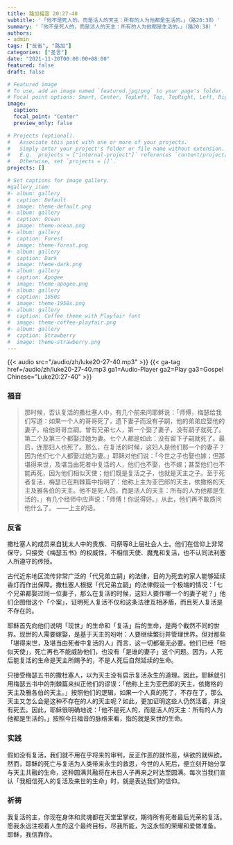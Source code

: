 ```yaml
---
title: 路加福音 20:27-40
subtitle: '「他不是死人的，而是活人的天主：所有的人为他都是生活的。」（路20:38）'
summary: '「他不是死人的，而是活人的天主：所有的人为他都是生活的。」（路20:38）'
authors:
- admin
tags: ["反省", "路加"]
categories: ["圣言"]
date: "2021-11-20T00:00:00+08:00"
featured: false
draft: false

# Featured image
# To use, add an image named `featured.jpg/png` to your page's folder.
# Focal point options: Smart, Center, TopLeft, Top, TopRight, Left, Right, BottomLeft, Bottom, BottomRight
image:
  caption:
  focal_point: "Center"
  preview_only: false

# Projects (optional).
#   Associate this post with one or more of your projects.
#   Simply enter your project's folder or file name without extension.
#   E.g. `projects = ["internal-project"]` references `content/project/deep-learning/index.md`.
#   Otherwise, set `projects = []`.
projects: []

# Set captions for image gallery.
#gallery_item:
#- album: gallery
#  caption: Default
#  image: theme-default.png
#- album: gallery
#  caption: Ocean
#  image: theme-ocean.png
#- album: gallery
#  caption: Forest
#  image: theme-forest.png
#- album: gallery
#  caption: Dark
#  image: theme-dark.png
#- album: gallery
#  caption: Apogee
#  image: theme-apogee.png
#- album: gallery
#  caption: 1950s
#  image: theme-1950s.png
#- album: gallery
#  caption: Coffee theme with Playfair font
#  image: theme-coffee-playfair.png
#- album: gallery
#  caption: Strawberry
#  image: theme-strawberry.png
---
```


{{< audio src="/audio/zh/luke20-27-40.mp3" >}}
{{< ga-tag href=/audio/zh/luke20-27-40.mp3 ga1=Audio-Player ga2=Play ga3=Gospel Chinese="Luke20:27-40" >}}

### 福音
> 那时候，否认复活的撒杜塞人中，有几个前来问耶稣说：「师傅，梅瑟给我们写道：如果一个人的哥哥死了，遗下妻子而没有子嗣，他的弟弟应娶他的妻子，给他哥哥立嗣。曾有兄弟七人，第一个娶了妻子，没有嗣子就死了。第二个及第三个都娶过她为妻。七个人都是如此：没有留下子嗣就死了。最后，连那妇人也死了。那么，在复活的时候，这妇人是他们那一个的妻子？因为他们七个人都娶过她为妻。」耶稣对他们说：「今世之子也娶也嫁；但那堪得来世，及堪当由死者中复活的人，他们也不娶，也不嫁；甚至他们也不能再死，因为他们相似天使；他们既是复活之子，也就是天主之子。至于死者复活，梅瑟已在荆棘篇中指明了：他称上主为亚巴郎的天主，依撒格的天主及雅各伯的天主。他不是死人的，而是活人的天主：所有的人为他都是生活的。」有几个经师中应声说：「师傅！你说得好。」从此，他们再不敢质问他什么了。 ——上主的话。

### 反省
撒杜塞人的成员来自犹太人中的贵族、司祭等8上层社会人士。他们在信仰上非常保守，只接受《梅瑟五书》的权威性，不相信天使、魔鬼和复活，也不认同法利塞人所遵守的传授。

古代近东地区流传非常广泛的「代兄弟立嗣」的法律，目的为死去的家人能够延续香灯而作出保障。撒杜塞人根据「代兄弟立嗣」的法律假设一个极端的情况：「七个兄弟都娶过同一位妻子，那么在复活的时候，这妇人要作哪一个的妻子呢？」他们企图借这个「个案」，证明死人复活不仅和这条法律互相矛盾，而且死人复活是不存在的。

耶稣首先向他们说明「现世」的生命和「复活」后的生命，是两个截然不同的世界。现世的人需要嫁娶，是基于天主的吩咐：人要继续繁衍并管理世界。但对那些「堪得来世，及堪当由死者中复活的人」而言，这一切都毫无必要。他们已经「相似天使」，死亡再也不能威胁他们，也没有「是谁的妻子」这个问题。因为，人死后能复活的生命是天主所赐予的，不是人死后自然延续的生命。

只接受梅瑟五书的撒杜塞人，以为天主没有启示复活永生的道理。因此，耶稣就引用梅瑟五书中的荆棘篇来纠正他们的谬误：「他称上主为亚巴郎的天主，依撒格的天主及雅各伯的天主。」按照他们的逻辑，如果一个人真的死了，不存在了，那么天主又怎么会是这种不存在的人的天主呢？如此，更加证明这些人仍然活着，并没有死去。因此，耶稣很明确地说：「他不是死人的，而是活人的天主：所有的人为他都是生活的。」按照今日福音的脉络来看，指的就是来世的生命。

### 实践
假如没有复活，我们就不用在乎将来的审判，反正作恶的就作恶，纵欲的就纵欲。然而，耶稣的死亡与复活为人类带来永生的救恩，今世的人死后，便立刻开始分享与天主共融的生命，这种圆满共融将在末日人子再来之时达至圆满。每次当我们宣认「我相信死人的复活及来世的生命」时，就是表达我们的信仰。

### 祈祷
我复活的主，你现在身体和灵魂都在天堂里掌权，期待所有死者最后光荣的复活。 愿我永远注视着人生的这个最终目标，尽我所能，为这永恒的荣耀和爱做准备。 耶稣，我信靠你。

